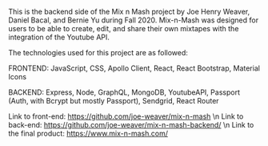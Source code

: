 This is the backend side of the Mix n Mash project by Joe Henry Weaver, Daniel Bacal, and Bernie Yu during Fall 2020. 
Mix-n-Mash was designed for users to be able to create, edit, and share their own mixtapes with the integration of the Youtube API.

The technologies used for this project are as followed:

FRONTEND:
JavaScript, CSS, Apollo Client, React, React Bootstrap, Material Icons

BACKEND:
Express, Node, GraphQL, MongoDB, YoutubeAPI, Passport (Auth, with Bcrypt  but mostly Passport), Sendgrid, React Router

Link to front-end: https://github.com/joe-weaver/mix-n-mash \n
Link to back-end: https://github.com/joe-weaver/mix-n-mash-backend/ \n 
Link to the final product: https://www.mix-n-mash.com/
